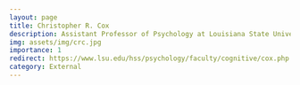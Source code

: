 ```yaml
---
layout: page
title: Christopher R. Cox
description: Assistant Professor of Psychology at Louisiana State University
img: assets/img/crc.jpg
importance: 1
redirect: https://www.lsu.edu/hss/psychology/faculty/cognitive/cox.php
category: External
---
```

